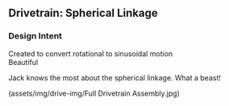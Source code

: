
## Drivetrain: Spherical Linkage
### Design Intent
Created to convert rotational to sinusoidal motion  
 Beautiful
 
 Jack knows the most about the spherical linkage. What a beast!

(assets/img/drive-img/Full Drivetrain Assembly.jpg)
